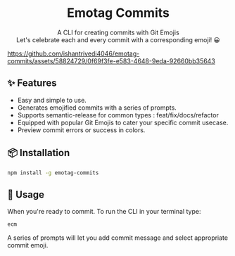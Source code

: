 <h1 align="center">
Emotag Commits
</h1>
<p align="center">
A CLI for creating commits with Git Emojis
 <br/>
 Let's celebrate each and every commit with a corresponding emoji! 😀
</p>

https://github.com/ishantrivedi4046/emotag-commits/assets/58824729/0f69f3fe-e583-4648-9eda-92660bb35643

## ✨ Features

- Easy and simple to use.
- Generates emojified commits with a series of prompts.
- Supports semantic-release for common types : feat/fix/docs/refactor
- Equipped with popular Git Emojis to cater your specific commit usecase.
- Preview commit errors or success in colors.

## 📦 Installation

```sh
npm install -g emotag-commits
```

## 🚀 Usage

When you're ready to commit. To run the CLI in your terminal type:

```sh
ecm
```

A series of prompts will let you add commit message and select appropriate commit emoji.
